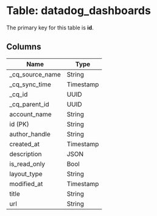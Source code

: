 # Table: datadog_dashboards



The primary key for this table is **id**.


## Columns
| Name          | Type          |
| ------------- | ------------- |
|_cq_source_name|String|
|_cq_sync_time|Timestamp|
|_cq_id|UUID|
|_cq_parent_id|UUID|
|account_name|String|
|id (PK)|String|
|author_handle|String|
|created_at|Timestamp|
|description|JSON|
|is_read_only|Bool|
|layout_type|String|
|modified_at|Timestamp|
|title|String|
|url|String|